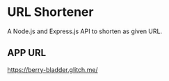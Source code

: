 URL Shortener
=================
A Node.js and Express.js API to shorten as given URL.

APP URL
-------
https://berry-bladder.glitch.me/

